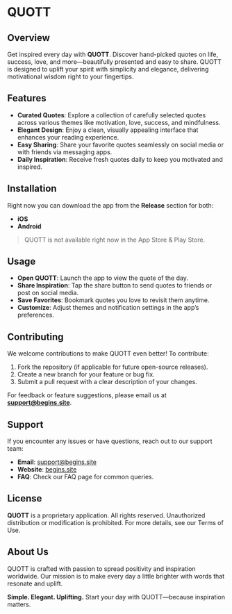 # QUOTT

## Overview

Get inspired every day with **QUOTT**. Discover hand-picked quotes on life, success, love, and more—beautifully presented and easy to share. QUOTT is designed to uplift your spirit with simplicity and elegance, delivering motivational wisdom right to your fingertips.

## Features

* **Curated Quotes**: Explore a collection of carefully selected quotes across various themes like motivation, love, success, and mindfulness.
* **Elegant Design**: Enjoy a clean, visually appealing interface that enhances your reading experience.
* **Easy Sharing**: Share your favorite quotes seamlessly on social media or with friends via messaging apps.
* **Daily Inspiration**: Receive fresh quotes daily to keep you motivated and inspired.

## Installation

Right now you can download the app from the **Release** section for both:

* **iOS**
* **Android**

> QUOTT is not available right now in the App Store & Play Store.

## Usage

* **Open QUOTT**: Launch the app to view the quote of the day.
* **Share Inspiration**: Tap the share button to send quotes to friends or post on social media.
* **Save Favorites**: Bookmark quotes you love to revisit them anytime.
* **Customize**: Adjust themes and notification settings in the app’s preferences.

## Contributing

We welcome contributions to make QUOTT even better! To contribute:

1. Fork the repository (if applicable for future open-source releases).
2. Create a new branch for your feature or bug fix.
3. Submit a pull request with a clear description of your changes.

For feedback or feature suggestions, please email us at **[support@begins.site](mailto:support@begins.site)**.

## Support

If you encounter any issues or have questions, reach out to our support team:

* **Email**: [support@begins.site](mailto:support@begins.site)
* **Website**: [begins.site](https://begins.site)
* **FAQ**: Check our FAQ page for common queries.

## License

**QUOTT** is a proprietary application. All rights reserved. Unauthorized distribution or modification is prohibited. For more details, see our Terms of Use.

## About Us

QUOTT is crafted with passion to spread positivity and inspiration worldwide. Our mission is to make every day a little brighter with words that resonate and uplift.

**Simple. Elegant. Uplifting.**
Start your day with QUOTT—because inspiration matters.
